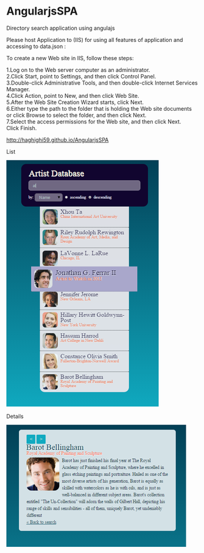 # AngularjsSPA
Directory search application using angulajs

Please host Application to (IIS) for using all features of application and accessing to data.json :

To create a new Web site in IIS, follow these steps:

1.Log on to the Web server computer as an administrator.<br>
2.Click Start, point to Settings, and then click Control Panel.<br>
3.Double-click Administrative Tools, and then double-click Internet Services Manager.<br>
4.Click Action, point to New, and then click Web Site.<br>
5.After the Web Site Creation Wizard starts, click Next. <br>
6.Either type the path to the folder that is holding the Web site documents or click Browse to select the folder, and then click Next.<br>
7.Select the access permissions for the Web site, and then click Next.<br>
Click Finish.

http://haghighi59.github.io/AngularjsSPA

List

![Search Box List](https://github.com/haghighi59/AngularjsSPA/blob/master/images/list.jpg)

Details

![Search Box Details](https://github.com/haghighi59/AngularjsSPA/blob/master/images/details.jpg)





